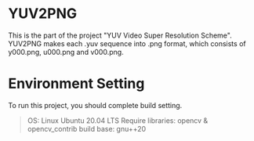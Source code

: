 # YUV2PNG 

This is the part of the project "YUV Video Super Resolution Scheme".   
YUV2PNG makes each .yuv sequence into .png format, 
which consists of y000.png, u000.png and v000.png. 



# Environment Setting 

To run this project, you should complete build setting. 
> OS: Linux Ubuntu 20.04 LTS
> Require libraries: opencv & opencv_contrib 
> build base: gnu++20